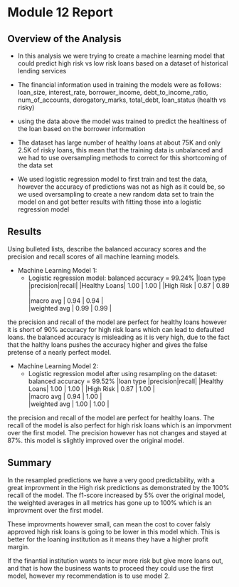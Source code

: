 # Module 12 Report

## Overview of the Analysis

* In this analysis we were trying to create a machine learning model that could predict high risk vs low      risk loans based on a dataset of historical lending services
* The financial information used in training the models were as follows:
loan_size,	interest_rate,	borrower_income,	debt_to_income_ratio,	num_of_accounts,	derogatory_marks,	total_debt,	loan_status (health vs risky)

* using the data above the model was trained to predict the healtiness of the loan based on the borrower information

* The dataset has large number of healthy loans at about 75K and only 2.5K of risky loans, this mean that the training data is unbalanced and we had to use oversampling methods to correct for this shortcoming of the data set

* We used logistic regression model to first train and test the data, however the accuracy of predictions was not as high as it could be, so we used oversampling to create a new random data set to train the model on and got better results with fitting those into a logistic regression model


## Results

Using bulleted lists, describe the balanced accuracy scores and the precision and recall scores of all machine learning models.

* Machine Learning Model 1:
  * Logistic regression model:
  balanced accuracy = 99.24%
|loan type    |precision|recall|
|Healthy Loans| 1.00    | 1.00 |
|High Risk    | 0.87    | 0.89 |           
|macro avg    | 0.94    | 0.94 |    
|weighted avg | 0.99    | 0.99 |

the precision and recall of the model are perfect for healthy loans however it is short of 90% accuracy for high risk loans which can lead to defaulted loans. the balanced accuracy is misleading as it is very high, due to the fact that the halthy loans pushes the accuracy higher and gives the false pretense of a nearly perfect model. 


* Machine Learning Model 2:
  * Logistic regression model after using resampling on the dataset:
  balanced accuracy = 99.52%
|loan type    |precision|recall|
|Healthy Loans| 1.00    | 1.00 |
|High Risk    | 0.87    | 1.00 |           
|macro avg    | 0.94    | 1.00 |    
|weighted avg | 1.00    | 1.00 |

the precision and recall of the model are perfect for healthy loans. The recall of the model is also perfect for high risk loans which is an imporvment over the first model. The precision however has not changes and stayed at 87%. 
this model is slightly improved over the original model.

## Summary

In the resampled predictions we have a very good predictability, with a great improvment in the High risk predictions as demonstrated by the 100% recall of the model. The f1-score increased by 5% over the original model, the weighted averages in all metrics has gone up to 100% which is an improvment over the first model. 

These improvments however small, can mean the cost to cover falsly approved high risk loans is going to be lower in this model which. This is better for the loaning institution as it means they have a higher profit margin. 

If the finantial institution wants to incur more risk but give more loans out, and that is how the business wants to proceed they could use the first model, however my recommendation is to use model 2. 
